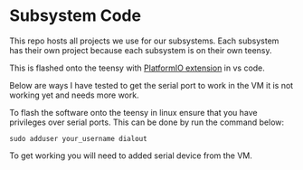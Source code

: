 # Subsystem Code
This repo hosts all projects we use for our subsystems.
Each subsystem has their own project because each subsystem is on their own teensy.

This is flashed onto the teensy with [PlatformIO extension](https://platformio.org/) in vs code.

Below are ways I have tested to get the serial port to work in the VM it is not working yet and needs more work.

To flash the software onto the teensy in linux ensure that you have privileges over serial ports.
This can be done by run the command below:

```sudo adduser your_username dialout```

To get working you will need to added serial device from the VM.
